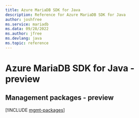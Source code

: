 ```yaml
---
title: Azure MariaDB SDK for Java
description: Reference for Azure MariaDB SDK for Java
author: joshfree
ms.service: mariadb
ms.data: 09/28/2022
ms.author: jfree
ms.devlang: java
ms.topic: reference
---
```

# Azure MariaDB SDK for Java - preview

## Management packages - preview
[!INCLUDE [mgmt-packages](mariadb-mgmt-index.md)]